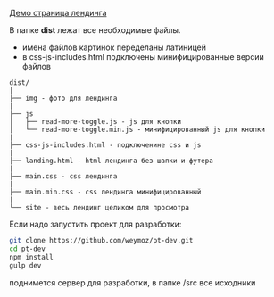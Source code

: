 
[Демо страница лендинга](https://weymoz.github.io/pt-dev)

В папке **dist** лежат все необходимые файлы.

- имена файлов картинок переделаны латиницей
- в css-js-includes.html подключены минифицированные версии файлов

```
dist/
|
├── img - фото для лендинга
|
├── js
│   ├── read-more-toggle.js - js для кнопки
│   └── read-more-toggle.min.js - минифицированный js для кнопки
|
├── css-js-includes.html - подключенине css и js 
|
├── landing.html - html лендинга без шапки и футера
|
├── main.css - css лендинга
|
├── main.min.css - css лендинга минифицированный
|
└── site - весь лендинг целиком для просмотра

```


Если надо запустить проект для разработки:
```bash
git clone https://github.com/weymoz/pt-dev.git
cd pt-dev
npm install
gulp dev
```

поднимется сервер для разработки, 
в папке /src все исходники
